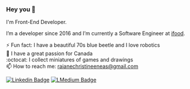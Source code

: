 ### Hey you 🤘

I'm Front-End Developer.

I’m a developer since 2016 and I’m currently a Software Engineer at [ifood](https://ifood.com.br/). 


⚡ Fun fact: I have a beautiful 70s blue beetle and I love robotics \
🍁 I have a great passion for Canada \
:octocat: I collect miniatures of games and drawings \
📫 How to reach me: raianechristineeneas@gmail.com

[![Linkedin Badge](https://img.shields.io/badge/-LinkedIn-blue?style=flat-square&logo=Linkedin&logoColor=white&link=https://www.linkedin.com/in/raianechristine)](https://www.linkedin.com/in/raianechristine) [![LMedium Badge](https://img.shields.io/badge/-Medium-black?style=flat-square&logo=Medium&logoColor=white&link=https://medium.com/@raianechristine)](https://medium.com/@raianechristine)
